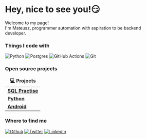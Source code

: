 <h1>Hey, nice to see you!😏</h1>

<p>Welcome to my page! 
</br> I'm Mateusz, programmer automation with aspiration to be backend developer.</p>
<h3>Things I code with</h3>
<p>
  
  <img alt="Python" src="https://img.shields.io/badge/python-3670A0?style=for-the-badge&logo=python&logoColor=ffdd54" />
  <img alt="Postgres" src="https://img.shields.io/badge/postgres-%23316192.svg?style=for-the-badge&logo=postgresql&logoColor=white" /> 
  <img alt="GitHub Actions" src="https://img.shields.io/badge/github%20actions-%232671E5.svg?style=for-the-badge&logo=githubactions&logoColor=white" />
  <img alt="Git" src="https://img.shields.io/badge/git-%23F05033.svg?style=for-the-badge&logo=git&logoColor=white" />
</p>
<h3>Open source projects</h3>
<table>
  <thead align="center">
    <tr border: none;>
      <td><b>💻 Projects</b></td>
    </tr>
  </thead>
  <tbody>
    <tr>
	    <td><a href="https://github.com/mateuszgua/SQL_Practise.git"><b>SQL Practise</b></a></td>
    </tr>
	  <tr>
		  <td><a href="link"><b>Python</b></a></td>
    </tr>
		<tr>
			<td><a href="link"><b>Android</b></a></td>
    </tr>
  </tbody>
</table>
<h3>Where to find me</h3>
<p>
<a href="link" target="_blank"><img alt="Github" src="https://img.shields.io/badge/GitHub-%2312100E.svg?&style=for-the-badge&logo=Github&logoColor=white" /></a> 
<a href="link" target="_blank"><img alt="Twitter" src="https://img.shields.io/badge/twitter-%231DA1F2.svg?&style=for-the-badge&logo=twitter&logoColor=white" /></a> 
<a href="link" target="_blank"><img alt="LinkedIn" src="https://img.shields.io/badge/linkedin-%230077B5.svg?&style=for-the-badge&logo=linkedin&logoColor=white" /></a>
</p>
